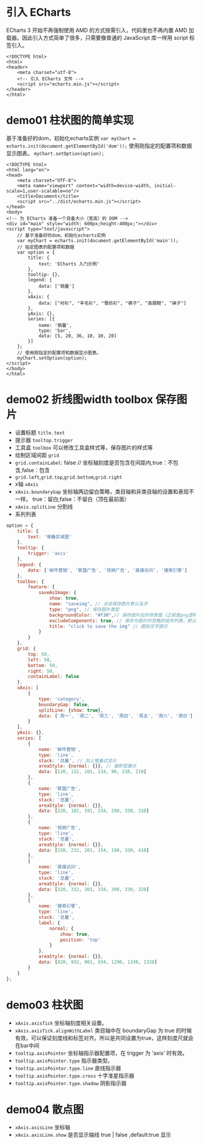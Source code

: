 # 引入 ECharts
ECharts 3 开始不再强制使用 AMD 的方式按需引入，代码里也不再内置 AMD 加载器。因此引入方式简单了很多，只需要像普通的 JavaScript 库一样用 script 标签引入。
```
<!DOCTYPE html>
<html>
<header>
    <meta charset="utf-8">
    <!-- 引入 ECharts 文件 -->
    <script src="echarts.min.js"></script>
</header>
</html>
```

# demo01 柱状图的简单实现
基于准备好的dom，初始化echarts实例
`var myChart = echarts.init(document.getElementById('dom'));`
使用刚指定的配置项和数据显示图表。
`myChart.setOption(option);`
```
<!DOCTYPE html>
<html lang="en">
<head>
	<meta charset="UTF-8">
	<meta name="viewport" content="width=device-width, initial-scale=1,user-scalable=no"/>
	<title>Document</title>
	<script src="../dist/echarts.min.js"></script>
</head>
<body>
<!-- 为 ECharts 准备一个具备大小（宽高）的 DOM -->
<div id="main" style="width: 600px;height:400px;"></div>
<script type="text/javascript">
	// 基于准备好的dom，初始化echarts实例
	var myChart = echarts.init(document.getElementById('main'));
	// 指定图表的配置项和数据
	var option = {
		title: {
			text: 'ECharts 入门示例'
		},
		tooltip: {},
		legend: {
			data: ['销量']
		},
		xAxis: {
			data: ["衬衫", "羊毛衫", "雪纺衫", "裤子", "高跟鞋", "袜子"]
		},
		yAxis: {},
		series: [{
			name: '销量',
			type: 'bar',
			data: [5, 20, 36, 10, 10, 20]
		}]
	};
	// 使用刚指定的配置项和数据显示图表。
	myChart.setOption(option);
</script>
</body>
</html>
```
# demo02 折线图width toolbox 保存图片
 - 设置标题 `title.text`
 - 提示器 `tooltop.trigger`
 - 工具盒 `toolbox` 可以修改工具盒样式等，保存图片的样式等
 - 绘制区域间距 `grid`
  - `grid.containLabel`: false // 坐标轴刻度是否包含在间距内,true：不包含,false：包含
  - `grid.left`,`grid.top`,`grid.bottom`,`grid.right`
 - x轴 `xAxis`
  - `xAxis.boundaryGap` 坐标轴两边留白策略，类目轴和非类目轴的设置和表现不一样。 true：留白;false：不留白（顶在最前面）
  - `xAxis.splitLine` 分割线
 - 系列列表
 
```javascript
option = {
	title: {
		text: '堆叠区域图'
	},
	tooltip: {
		trigger: 'axis'
	},
	legend: {
		data: ['邮件营销', '联盟广告', '视频广告', '直接访问', '搜索引擎']
	},
	toolbox: {
		feature: {
			saveAsImage: {
				show: true,
				name: "saveimg", // 点击保存图片默认名字
				type: "png", // 保存图片类型
				backgroundColor: "#f30",// 保存图片后的背景图（之前是png透明色或者jpg的白色）
				excludeComponents: true, // 保存为图片时忽略的组件列表，默认忽略工具栏。
				title: "click to save the img" // 图标文字提示
			}
		}
	},
	grid: {
		top: 50,
		left: 50,
		bottom: 50,
		right: 50,
		containLabel: false
	},
	xAxis: [
		{
			type: 'category',
			boundaryGap: false,
			splitLine: {show: true},
			data: ['周一', '周二', '周三', '周四', '周五', '周六', '周日']
		}
	],
	yAxis: {},
	series: [
		{
			name: '邮件营销',
			type: 'line',
			stack: '总量', // 加上堆叠式显示
			areaStyle: {normal: {}}, // 面积型展示
			data: [120, 132, 101, 134, 90, 230, 210]
		},
		{
			name: '联盟广告',
			type: 'line',
			stack: '总量',
			areaStyle: {normal: {}},
			data: [220, 182, 191, 234, 290, 330, 310]
		},
		{
			name: '视频广告',
			type: 'line',
			stack: '总量',
			areaStyle: {normal: {}},
			data: [150, 232, 201, 154, 190, 330, 410]
		},
		{
			name: '直接访问',
			type: 'line',
			stack: '总量',
			areaStyle: {normal: {}},
			data: [320, 332, 301, 334, 390, 330, 320]
		},
		{
			name: '搜索引擎',
			type: 'line',
			stack: '总量',
			label: {
				normal: {
					show: true,
					position: 'top'
				}
			},
			areaStyle: {normal: {}},
			data: [820, 932, 901, 934, 1290, 1330, 1320]
		}
	]
};
```

# demo03 柱状图
 - `xAxis.axisTick` 坐标轴刻度相关设置。 
  - `xAxis.axisTick.alignWithLabel` 类目轴中在 boundaryGap 为 true 的时候有效，可以保证刻度线和标签对齐。所以是共同设置为true，这样刻度尺就会在bar中间
 - `tooltip.axisPointer` 坐标轴指示器配置项，在 trigger 为 'axis' 时有效。
  - `tooltip.axisPointer.type` 指示器类型。
   - `tooltip.axisPointer.type.line` 直线指示器
   - `tooltip.axisPointer.type.cross` 十字准星指示器
   - `tooltip.axisPointer.type.shadow` 阴影指示器

# demo04 散点图
 - `xAxis.axisLine` 坐标轴
  - `xAxis.axisLine.show` 是否显示轴线 true | false ,default:true 显示


  